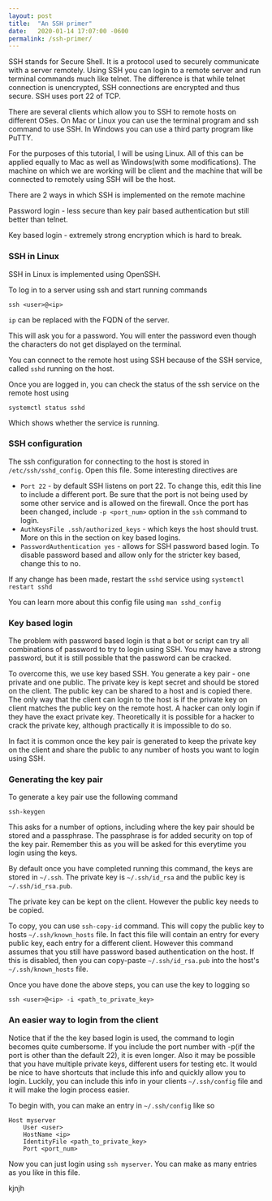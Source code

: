 ```yaml
---
layout: post
title:  "An SSH primer"
date:   2020-01-14 17:07:00 -0600
permalink: /ssh-primer/
---
```

SSH stands for Secure Shell. It is a protocol used to securely communicate with a server remotely. Using SSH you can login to a remote server and run terminal commands much like telnet.  The difference is that while telnet connection is unencrypted, SSH connections are encrypted and thus secure. SSH uses port 22 of TCP.

There are several clients which allow you to SSH to remote hosts on different OSes. On Mac or Linux you can use the terminal program and ssh command to use SSH.  In Windows you can use a third party program like PuTTY. 

For the purposes of this tutorial, I will be using Linux.  All of this can be applied equally to Mac as well as Windows(with some modifications). The machine on which we are working will be client and the machine that will be connected to remotely using SSH will be the host. 

There are 2 ways in which SSH is implemented on the remote machine

Password login - less secure than key pair based authentication but still better than telnet. 

Key based login - extremely strong encryption which is hard to break. 

### SSH in Linux

SSH in Linux is implemented using OpenSSH.

To log in to a server using ssh and start running commands

```
ssh <user>@<ip>
```

`ip` can be replaced with the FQDN of the server. 

This will ask you for a password. You will enter the password even though the characters do not get displayed on the terminal. 

You can connect to the remote host using SSH because of the SSH service, called `sshd` running on the host.

Once you are logged in, you can check the status of the ssh service on the remote host using 

`systemctl status sshd `

Which shows whether the service is running. 

### SSH configuration

The ssh configuration for connecting to the host is stored in `/etc/ssh/sshd_config`. Open this file. Some interesting directives are

- `Port 22` - by default SSH listens on port 22. To change this, edit this line to include a different port. Be sure that the port is not being used by some other service and is allowed on the firewall. Once the port has been changed, include `-p <port_num>` option in the `ssh` command to login.
- `AuthKeysFile .ssh/authorized_keys` - which keys the host should trust. More on this in the section on key based logins.
- `PasswordAuthentication yes` - allows for SSH password based login. To disable password based and allow only for the stricter key based, change this to no.

If any change has been made, restart the `sshd` service using `systemctl restart sshd`

You can learn more about this config file using `man sshd_config`

### Key based login

The problem with password based login is that a bot or script can try all combinations of password to try to login using SSH. You may have a strong password, but it is still possible that the password can be cracked.

To overcome this, we use key based SSH. You generate a key pair - one private and one public. The private key is kept secret and should be stored on the client. The public key can be shared to a host and is copied there. The only way that the client can login to the host is if the private key on client matches the public key on the remote host. A hacker can only login if they have the exact private key. Theoretically it is possible for a hacker to crack the private key, although practically it is impossible to do so.

In fact it is common once the key pair is generated to keep the private key on the client and share the public to any number of hosts you want to login using SSH.

### Generating the key pair

To generate a key pair use the following command

```
ssh-keygen
```

This asks for a number of options, including where the key pair should be stored and a passphrase. The passphrase is for added security on top of the key pair. Remember this as you will be asked for this everytime you login using the keys.

By default once you have completed running this command, the keys are stored in `~/.ssh`. The private key is `~/.ssh/id_rsa` and the public key is `~/.ssh/id_rsa.pub`. 

The private key can be kept on the client. However the public key needs to be copied.

To copy, you can use `ssh-copy-id` command. This will copy the public key to hosts `~/.ssh/known_hosts` file. In fact this file will contain an entry for every public key, each entry for a different client. However this command assumes that you still have password based authentication on the host. If this is disabled, then you can copy-paste `~/.ssh/id_rsa.pub` into the host's `~/.ssh/known_hosts` file.

Once you have done the above steps, you can use the key to logging so

```
ssh <user>@<ip> -i <path_to_private_key>
```

### An easier way to login from the client

Notice that if the the key based login is used, the command to login becomes quite cumbersome. If you include the port number with -p(if the port is other than the default 22), it is even longer. Also it may be possible that you have multiple private keys, different users for testing etc. It would be nice to have shortcuts that include this info and quickly allow you to login. Luckily, you can include this info in your clients `~/.ssh/config` file and it will make the login process easier.

To begin with, you can make an entry in `~/.ssh/config` like so

```
Host myserver
    User <user>
    HostName <ip>
    IdentityFile <path_to_private_key>
    Port <port_num>
```

Now you can just login using `ssh myserver`. You can make as many entries as you like in this file.


kjnjh
